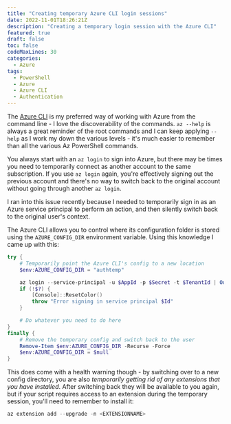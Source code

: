 ```yaml
---
title: "Creating temporary Azure CLI login sessions"
date: 2022-11-01T18:26:21Z 
description: "Creating a temporary login session with the Azure CLI"
featured: true 
draft: false 
toc: false 
codeMaxLines: 30
categories:
  - Azure
tags:
  - PowerShell
  - Azure
  - Azure CLI
  - Authentication
---
```


The [Azure CLI](https://learn.microsoft.com/en-us/cli/azure/) is my preferred way of working with Azure from the command line - I love the 
discoverability of the commands. `az --help` is always a great reminder of the root commands and I can keep applying `--help` as I work my down
the various levels - it's much easier to remember than all the various Az PowerShell commands.

You always start with an `az login` to sign into Azure, but there may be times you need to temporarily connect as another account to the 
same subscription. If you use `az login` again, you're effectively signing out the previous account and
there's no way to switch back to the original account without going through another `az login`.

I ran into this issue recently because I needed to temporarily sign in as an Azure service principal to perform an action, and then silently
switch back to the original user's context.

The Azure CLI allows you to control where its configuration folder is stored using the `AZURE_CONFIG_DIR` environment
variable. Using this knowledge I came up with this:

``` powershell
try {
    # Temporarily point the Azure CLI's config to a new location
    $env:AZURE_CONFIG_DIR = "authtemp"

    az login --service-principal -u $AppId -p $Secret -t $TenantId | Out-Null
    if (!$?) {
        [Console]::ResetColor()
        throw "Error signing in service principal $Id"
    }

    # Do whatever you need to do here
}
finally {
    # Remove the temporary config and switch back to the user
    Remove-Item $env:AZURE_CONFIG_DIR -Recurse -Force
    $env:AZURE_CONFIG_DIR = $null
}
```

This does come with a health warning though - by switching over to a new config directory, you are also *temporarily getting rid of any
extensions that you have installed*. After switching back they will be available to you again, but if your script requires
access to an extension during the temporary session, you'll need to remember to install it:

``` powershell
az extension add --upgrade -n <EXTENSIONNAME>
```
